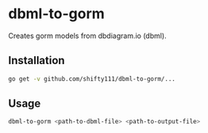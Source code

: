 # dbml-to-gorm
Creates gorm models from dbdiagram.io (dbml).

## Installation
```bash
go get -v github.com/shifty111/dbml-to-gorm/...
```

## Usage
```bash
dbml-to-gorm <path-to-dbml-file> <path-to-output-file>
```